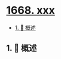 # [1668. xxx](https://github.com/Tdahuyou/TNotes.leetcode/tree/main/notes/1668.%20xxx)

<!-- region:toc -->

- [1. 📝 概述](#1--概述)

<!-- endregion:toc -->

## 1. 📝 概述
